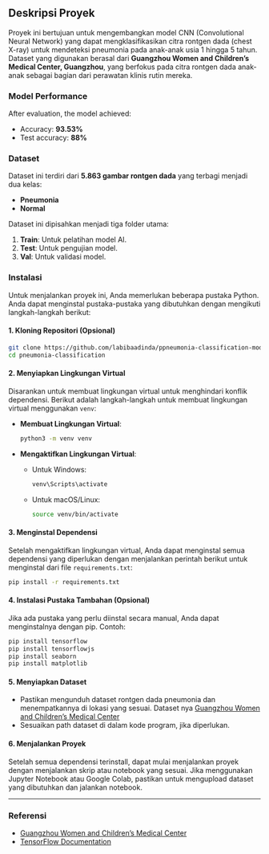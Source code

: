 ## Deskripsi Proyek

Proyek ini bertujuan untuk mengembangkan model CNN (Convolutional Neural Network) yang dapat mengklasifikasikan citra rontgen dada (chest X-ray) untuk mendeteksi pneumonia pada anak-anak usia 1 hingga 5 tahun. Dataset yang digunakan berasal dari **Guangzhou Women and Children’s Medical Center, Guangzhou**, yang berfokus pada citra rontgen dada anak-anak sebagai bagian dari perawatan klinis rutin mereka.

### Model Performance
After evaluation, the model achieved:

* Accuracy: **93.53%**
* Test accuracy: **88%**


### Dataset

Dataset ini terdiri dari **5.863 gambar rontgen dada** yang terbagi menjadi dua kelas:

* **Pneumonia**
* **Normal**

Dataset ini dipisahkan menjadi tiga folder utama:

1. **Train**: Untuk pelatihan model AI.
2. **Test**: Untuk pengujian model.
3. **Val**: Untuk validasi model.

### Instalasi

Untuk menjalankan proyek ini, Anda memerlukan beberapa pustaka Python. Anda dapat menginstal pustaka-pustaka yang dibutuhkan dengan mengikuti langkah-langkah berikut:

#### 1. **Kloning Repositori (Opsional)**
```bash
git clone https://github.com/labibaadinda/ppneumonia-classification-model.git
cd pneumonia-classification
```

#### 2. **Menyiapkan Lingkungan Virtual**

Disarankan untuk membuat lingkungan virtual untuk menghindari konflik dependensi. Berikut adalah langkah-langkah untuk membuat lingkungan virtual menggunakan `venv`:

* **Membuat Lingkungan Virtual**:

  ```bash
  python3 -m venv venv
  ```

* **Mengaktifkan Lingkungan Virtual**:

  * Untuk Windows:

    ```bash
    venv\Scripts\activate
    ```
  * Untuk macOS/Linux:

    ```bash
    source venv/bin/activate
    ```

#### 3. **Menginstal Dependensi**

Setelah mengaktifkan lingkungan virtual, Anda dapat menginstal semua dependensi yang diperlukan dengan menjalankan perintah berikut untuk menginstal dari file `requirements.txt`:

```bash
pip install -r requirements.txt
```

#### 4. **Instalasi Pustaka Tambahan (Opsional)**

Jika ada pustaka yang perlu diinstal secara manual, Anda dapat menginstalnya dengan pip. Contoh:

```bash
pip install tensorflow
pip install tensorflowjs
pip install seaborn
pip install matplotlib
```

#### 5. **Menyiapkan Dataset**

* Pastikan mengunduh dataset rontgen dada pneumonia dan menempatkannya di lokasi yang sesuai. Dataset nya [Guangzhou Women and Children’s Medical Center](https://www.researchgate.net/figure/The-splits-of-the-pneumonia-datasets-from-Guangzhou-Women-and-Childrens-Medical-Center_tbl1_348896669)
* Sesuaikan path dataset di dalam kode program, jika diperlukan.

#### 6. **Menjalankan Proyek**

Setelah semua dependensi terinstall, dapat mulai menjalankan proyek dengan menjalankan skrip atau notebook yang sesuai. Jika menggunakan Jupyter Notebook atau Google Colab, pastikan untuk mengupload dataset yang dibutuhkan dan jalankan notebook.

---

### Referensi

* [Guangzhou Women and Children’s Medical Center](https://www.researchgate.net/figure/The-splits-of-the-pneumonia-datasets-from-Guangzhou-Women-and-Childrens-Medical-Center_tbl1_348896669)
* [TensorFlow Documentation](https://www.tensorflow.org/)

